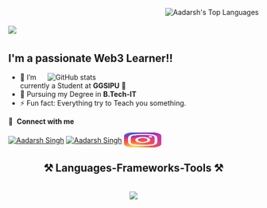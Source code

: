 <a href="https://github.com/crafteraadarsh/github-readme-stats"><img align="right" alt="Aadarsh's Top Languages" src="https://github-readme-stats.vercel.app/api/top-langs/?username=crafteraadarsh&langs_count=8&count_private=true&layout=compact&theme=dracula&border=5493F7&bg_color=0D1117" /></a>
<h1 align="left">
    <img src="https://readme-typing-svg.demolab.com?font=Righteous&weight=800&size=35&duration=4000&pause=1000&color=8DF746FF&center=true&vCenter=true&random=false&width=500&height=70&lines=Hi+There%2C+%F0%9F%91%8B;I'm+Aadarsh+Singh!" />


## I'm a passionate **Web3** Learner!!
<img align="right" src="https://github-readme-streak-stats.herokuapp.com?user=crafteraadarsh&theme=monokai&date_format=M%20j%5B%2C%20Y%5D&background=0D1116&fire=2945AE&border=5493F7&ring=5493F7&currStreakLabel=5493F7" width=425px alt="GitHub stats"/></a>
- 🌱 I’m currently a Student at **GGSIPU** 🤣
- 🥅 Pursuing my Degree in **B.Tech-IT**
- ⚡ Fun fact: Everything try to Teach you something.


🔗 &nbsp;**Connect with me**
<p align="left">
<a href="aadarsh.singh070@gmail.com"><img align="center" src="https://img.shields.io/badge/Gmail-333333?style=for-the-badge&logo=gmail&logoColor=red" alt="Aadarsh Singh" height="30" width="75" /></a>
<a href="https://www.linkedin.com/in/aadarsh-singh-1b0716250" ><img align="center" src="https://img.shields.io/badge/LinkedIn-0077B5?style=for-the-badge&logo=linkedin&logoColor=white" alt="Aadarsh Singh" height="30" width="75" /></a>
<a href="https://instagram.com/_singh_aadarsh"><img align="center" src="https://github.com/tandpfun/skill-icons/blob/main/icons/Instagram.svg" alt="Aadarsh Singh" height="30" width="75" /></a>
<p/>
</h1>
<h2 align="center">⚒️ Languages-Frameworks-Tools ⚒️</h2>
<br/>
<div align="center">
    <img src="https://skillicons.dev/icons?i=html,css,github,python,javascript,java,solidity,notion" /><br>
</div>

<br/>
